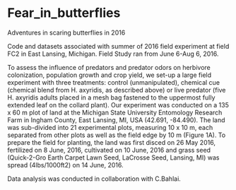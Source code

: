 # Fear_in_butterflies
Adventures in scaring butterflies in 2016

Code and datasets associated with summer of 2016 field experiment at field FC2 in East Lansing, Michigan. Field Study ran from June 6-Aug 6, 2016. 

To assess the influence of predators and predator odors on herbivore colonization, population growth and crop yield, we set-up a large field experiment with three treatments: control (unmanipulated), chemical cue (chemical blend from H. axyridis, as described above) or live predator (five H. axyridis adults placed in a mesh bag fastened to the uppermost fully extended leaf on the collard plant). Our experiment was conducted on a 135 x 60 m plot of land at the Michigan State University Entomology Research Farm in Ingham County, East Lansing, MI, USA (42.691, -84.490). The land was sub-divided into 21 experimental plots, measuring 10 x 10 m, each separated from other plots as well as the field edge by 10 m (Figure 1A). To prepare the field for planting, the land was first disced on 26 May 2016, fertilized on 8 June, 2016, cultivated on 10 June, 2016 and grass seed (Quick-2-Gro Earth Carpet Lawn Seed, LaCrosse Seed, Lansing, MI) was spread (4lbs/1000ft2) on 14 June, 2016. 

Data analysis was conducted in collaboration with C.Bahlai.
